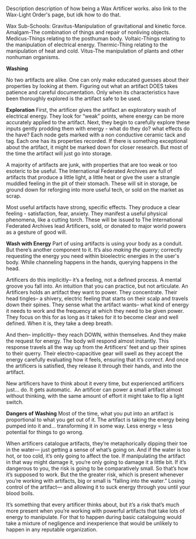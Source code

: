 Description
description of how being a Wax Artificer works. also link to the Wax-Light Order's page, but idk how to do that.

Wax Sub-Schools:
Gravitus-Manipulation of gravitational and kinetic force.
Amalgam-The combination of things and repair of nonliving objects.
Medicus-Things relating to the posthuman body.
Voltaic-Things relating to the manipulation of electrical energy.
Thermic-Thing relating to the manipulation of heat and cold.
Vitus-The manipulation of plants and other nonhuman organisms.
<MORE LATER>

**Washing**

No two artifacts are alike. One can only make educated guesses about their properties by looking at them. Figuring out what an artifact DOES takes patience and careful documentation. Only when its characteristics have been thoroughly explored is the artifact safe to be used.

**Exploration**
First, the artificer gives the artifact an exploratory wash of electrical energy. They look for “weak” points, where energy can be more accurately applied to the artifact. Next, they begin to carefully explore these inputs gently prodding them with energy - what do they do? what effects do the have? Each node gets marked with a non conductive ceramic tack and tag. Each one has its properties recorded. If there is something exceptional about the artifact, it might be marked down for closer research. But most of the time the artifact will just go into storage.

A majority of artifacts are junk, with properties that are too weak or too esoteric to be useful. The International Federated Archives are full of artifacts that produce a little light, a little heat or give the user a strangle muddled feeling in the pit of their stomach. These will sit in storage, be ground down for reforging into more useful tech, or sold on the market as scrap.

Most useful artifacts have strong, specific effects. They produce a clear feeling - satisfaction, fear, anxiety. They manifest a useful physical phenomena, like a cutting torch. These will be issued to The International Federated Archives lead Artificers, sold, or donated to major world powers as a gesture of good will.

**Wash with Energy**
Part of using artifacts is using your body as a conduit. But there’s another component to it. It’s also _making the querry;_ correctly requesting the energy you need within bioelectric energies in the user's body. While channeling happens in the hands, querying happens in the head.

Artificers do this implicitly– it’s a feeling, not a defined process. A mental groove you fall into. An intuition that you can practice, but not articulate. An Artificers holds an artifact they want to power. They concentrate. Their head tingles– a shivery, electric feeling that starts on their scalp and travels down their spines. They sense what the artifact wants– what kind of energy it needs to work and the frequency at which they need to be given power. They focus on this for as long as it takes for it to become clear and well defined. When it is, they take a deep breath.

And then– implicitly– they reach DOWN, within themselves. And they make the request for energy. The body will respond almost instantly. This response travels all the way up from the Artificers’ feet and up their spines to their querry. Their electro-capacitive gear will swell as they accept the energy carefully evaluating how it feels, ensuring that it’s _correct_. And once the artificers is satisfied, they release it through their hands, and into the artifact.

New artificers have to think about it every time, but experienced artificers just… do. It gets automatic.  An artificer can power a small artifact almost without thinking, with the same amount of effort it might take to flip a light switch.

**Dangers of Washing**
Most of the time, what you put into an artifact is proportional to what you get out of it. The artifact is taking the energy being pumped into it and… transforming it in some way. Less energy = less potential for things to go wrong.

When artificers catalogue artifacts, they’re metaphorically dipping their toe in the water— just getting a sense of what’s going on. And if the water is too hot, or too cold, it’s only going to affect the toe. If manipulating the artifact in that way might damage it, you‘re only going to damage it a little bit. If it’s dangerous to you, the risk is going to be comparatively small. So that’s how it’s supposed to work. But the the greater risk, which is present whenever you’re working with artifacts, big or small is “falling into the water.” Losing control of the artifact— and allowing it to suck energy through you until your blood boils.

It’s something that every artificer thinks about, but it’s a risk that’s much more present when you’re working with powerful artifacts that take lots of energy to manipulate. For that to happen during basic cataloguing would take a mixture of negligence and inexperience that would be unlikely to happen in any reputable organization.